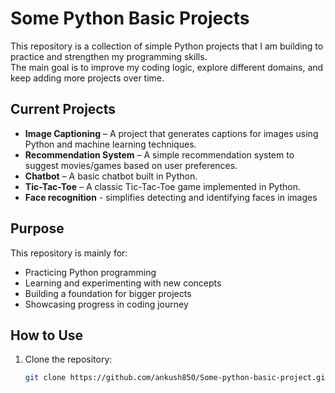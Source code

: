 # Some Python Basic Projects

This repository is a collection of simple Python projects that I am building to practice and strengthen my programming skills.  
The main goal is to improve my coding logic, explore different domains, and keep adding more projects over time.

## Current Projects
- **Image Captioning** – A project that generates captions for images using Python and machine learning techniques.
- **Recommendation System** – A simple recommendation system to suggest movies/games based on user preferences.
- **Chatbot** – A basic chatbot built in Python.
- **Tic-Tac-Toe** – A classic Tic-Tac-Toe game implemented in Python.
- **Face recognition**   -  simplifies detecting and identifying faces in images




## Purpose
This repository is mainly for:
- Practicing Python programming
- Learning and experimenting with new concepts
- Building a foundation for bigger projects
- Showcasing progress in coding journey





## How to Use
1. Clone the repository:
   ```bash
   git clone https://github.com/ankush850/Some-python-basic-project.git
